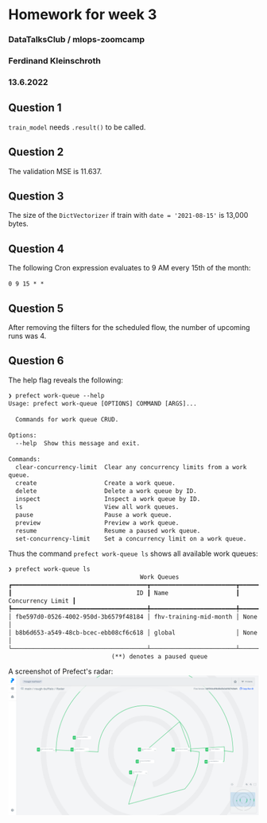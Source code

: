# Homework for week 3

###  DataTalksClub / mlops-zoomcamp
### Ferdinand Kleinschroth
### 13.6.2022

## Question 1

`train_model` needs `.result()` to be called.

## Question 2

The validation MSE is 11.637.
 

 ## Question 3

 The size of the `DictVectorizer` if train with `date = '2021-08-15'` is 13,000 bytes.


 ## Question 4

 The following Cron expression evaluates to 9 AM every 15th of the month:

 `0 9 15 * *`


 ## Question 5

 After removing the filters for the scheduled flow, the number of upcoming runs was 4.


 ## Question 6

The help flag reveals the following:

```console
❯ prefect work-queue --help                                      
Usage: prefect work-queue [OPTIONS] COMMAND [ARGS]...

  Commands for work queue CRUD.

Options:
  --help  Show this message and exit.

Commands:
  clear-concurrency-limit  Clear any concurrency limits from a work queue.
  create                   Create a work queue.
  delete                   Delete a work queue by ID.
  inspect                  Inspect a work queue by ID.
  ls                       View all work queues.
  pause                    Pause a work queue.
  preview                  Preview a work queue.
  resume                   Resume a paused work queue.
  set-concurrency-limit    Set a concurrency limit on a work queue.

```
Thus the command `prefect work-queue ls` shows all available work queues:

```console
❯ prefect work-queue ls                                          
                                     Work Queues                                     
┏━━━━━━━━━━━━━━━━━━━━━━━━━━━━━━━━━━━━━━┳━━━━━━━━━━━━━━━━━━━━━━━━┳━━━━━━━━━━━━━━━━━━━┓
┃                                   ID ┃ Name                   ┃ Concurrency Limit ┃
┡━━━━━━━━━━━━━━━━━━━━━━━━━━━━━━━━━━━━━━╇━━━━━━━━━━━━━━━━━━━━━━━━╇━━━━━━━━━━━━━━━━━━━┩
│ fbe597d0-0526-4002-950d-3b6579f48184 │ fhv-training-mid-month │ None              │
│ b8b6d653-a549-48cb-bcec-ebb08cf6c618 │ global                 │ None              │
└──────────────────────────────────────┴────────────────────────┴───────────────────┘
                             (**) denotes a paused queue        
```



A screenshot of Prefect's radar:
![](../images/prefect-radar-homework.png)